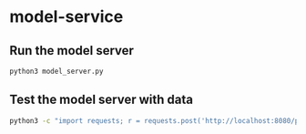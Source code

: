 # model-service

## Run the model server
```bash
python3 model_server.py
```

## Test the model server with data
```bash
python3 -c "import requests; r = requests.post('http://localhost:8080/predict', {'data': 42}); print(r.text)"
```